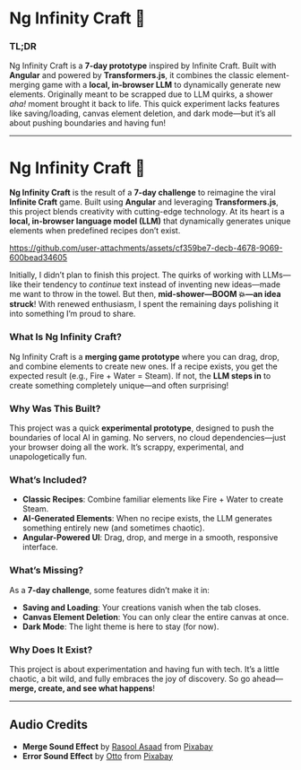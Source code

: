 
# Ng Infinity Craft 🌌  

### TL;DR  
Ng Infinity Craft is a **7-day prototype** inspired by Infinite Craft. Built with **Angular** and powered by **Transformers.js**, it combines the classic element-merging game with a **local, in-browser LLM** to dynamically generate new elements. Originally meant to be scrapped due to LLM quirks, a shower *aha!* moment brought it back to life. This quick experiment lacks features like saving/loading, canvas element deletion, and dark mode—but it’s all about pushing boundaries and having fun!

---

# Ng Infinity Craft 🌌  

**Ng Infinity Craft** is the result of a **7-day challenge** to reimagine the viral **Infinite Craft** game. Built using **Angular** and leveraging **Transformers.js**, this project blends creativity with cutting-edge technology. At its heart is a **local, in-browser language model (LLM)** that dynamically generates unique elements when predefined recipes don’t exist.  

https://github.com/user-attachments/assets/cf359be7-decb-4678-9069-600bead34605  

Initially, I didn’t plan to finish this project. The quirks of working with LLMs—like their tendency to *continue* text instead of inventing new ideas—made me want to throw in the towel. But then, **mid-shower—BOOM 💥—an idea struck**! With renewed enthusiasm, I spent the remaining days polishing it into something I’m proud to share.  

### What Is Ng Infinity Craft?  
Ng Infinity Craft is a **merging game prototype** where you can drag, drop, and combine elements to create new ones. If a recipe exists, you get the expected result (e.g., Fire + Water = Steam). If not, the **LLM steps in** to create something completely unique—and often surprising!  

### Why Was This Built?  
This project was a quick **experimental prototype**, designed to push the boundaries of local AI in gaming. No servers, no cloud dependencies—just your browser doing all the work. It’s scrappy, experimental, and unapologetically fun.  

### What’s Included?  
- **Classic Recipes**: Combine familiar elements like Fire + Water to create Steam.  
- **AI-Generated Elements**: When no recipe exists, the LLM generates something entirely new (and sometimes chaotic).  
- **Angular-Powered UI**: Drag, drop, and merge in a smooth, responsive interface.  

### What’s Missing?  
As a **7-day challenge**, some features didn’t make it in:  
- **Saving and Loading**: Your creations vanish when the tab closes.  
- **Canvas Element Deletion**: You can only clear the entire canvas at once.  
- **Dark Mode**: The light theme is here to stay (for now).  

### Why Does It Exist?  
This project is about experimentation and having fun with tech. It’s a little chaotic, a bit wild, and fully embraces the joy of discovery. So go ahead—**merge, create, and see what happens**!  

---

## Audio Credits  
- **Merge Sound Effect** by [Rasool Asaad](https://pixabay.com/users/rasoolasaad-47313572/?utm_source=link-attribution&utm_medium=referral&utm_campaign=music&utm_content=269266) from [Pixabay](https://pixabay.com/sound-effects/?utm_source=link-attribution&utm_medium=referral&utm_campaign=music&utm_content=269266)  
- **Error Sound Effect** by [Otto](https://pixabay.com/users/voicebosch-30143949/?utm_source=link-attribution&utm_medium=referral&utm_campaign=music&utm_content=182475) from [Pixabay](https://pixabay.com/sound-effects/?utm_source=link-attribution&utm_medium=referral&utm_campaign=music&utm_content=182475)
